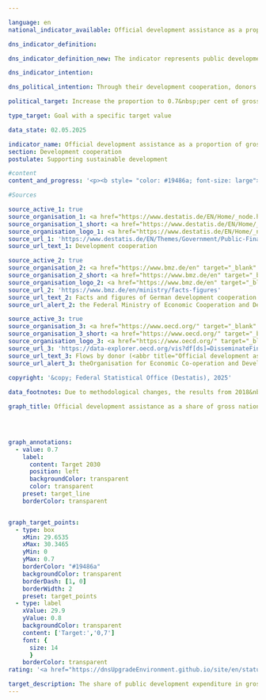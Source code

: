 ```yaml
---

language: en        
national_indicator_available: Official development assistance as a proportion of gross national income        

dns_indicator_definition:         

dns_indicator_definition_new: The indicator represents public development expenditure in relation to gross national income, the so-called <abbr title="Official development assistance" tabindex="0">ODA</abbr> ratio (in per cent). This comprises the share of official development assistance (<abbr title="Official development assistance" tabindex="0">ODA</abbr>) in relation to gross national income (<abbr title="Gross national income" tabindex="0">GNI</abbr>). Since 2018, the calculation has been based on the grant equivalent method.        

dns_indicator_intention:         

dns_political_intention: Through their development cooperation, donors contribute to reducing global poverty, alleviating humanitarian emergencies, securing peace, realising democracy, making globalisation fair and protecting the environment. In order to fulfil this responsibility, the German government is committed to the goal originally set by the United Nations General Assembly (<abbr title="United Nations" tabindex="0">UN</abbr>) in 1970&nbsp;of increasing the share of official development assistance (<abbr title="Official development assistance" tabindex="0">ODA</abbr>) in gross national income (<abbr title="Gross national income" tabindex="0">GNI</abbr>) (<abbr title="Official development assistance" tabindex="0">ODA</abbr> ratio) to 0.7&nbsp;percent.        

political_target: Increase the proportion to 0.7&nbsp;per cent of gross national income (<abbr title="Gross national income" tabindex="0">GNI</abbr>) by 2030        

type_target: Goal with a specific target value        

data_state: 02.05.2025        

indicator_name: Official development assistance as a proportion of gross national income        
section: Development cooperation        
postulate: Supporting sustainable development        

#content         
content_and_progress: '<p><b style= "color: #19486a; font-size: large">17.1&nbsp;Official development assistance as a proportion of gross national income</b><br><br>On behalf of the Federal Ministry for Economic Cooperation and Development (<abbr title="Federal Ministry for Economic Cooperation and Development" tabindex="0">BMZ</abbr>), the Federal Statistical Office of Germany compiles the development cooperation statistics from which Official Development Assistance (<abbr title="Official development assistance" tabindex="0">ODA</abbr>) is derived. Whether an expenditure can be classified as <abbr title="Official development assistance" tabindex="0">ODA</abbr> is governed by the directives of the Development Assistance Committee (<abbr title="Development Assistance Committee" tabindex="0">DAC</abbr>) of the Organisation for Economic Co-operation and Development (<abbr title="Organisation for Economic Co-operation and Development" tabindex="0">OECD</abbr>).<br><br><abbr title="Official development assistance" tabindex="0">ODA</abbr> includes public flows provided on concessional terms with the primary objective of promoting the economic and social development of developing countries. This includes, in particular, expenditure for financial and technical cooperation, humanitarian assistance, as well as contributions to development cooperation activities of multilateral institutions such as the United Nations (<abbr title="United Nations" tabindex="0">UN</abbr>), the European Union (<abbr title="European Union" tabindex="0">EU</abbr>), the World Bank Group, or regional development banks.<br><br>In addition, under certain conditions, expenditures for peace missions, debt relief, or specific in-donor country costs&nbsp;–&nbsp;such as tuition costs for students from developing countries, in-country refugee costs, or spending on development-related research&nbsp;–&nbsp;may also be recognised as <abbr title="Official development assistance" tabindex="0">ODA</abbr>.<br><br>Gross National Income (<abbr title="Gross national income" tabindex="0">GNI</abbr>) is a measure of the primary distribution of income generated by the economic activities of all residents before government redistribution through taxes, social contributions, and transfers. <abbr title="Gross national income" tabindex="0">GNI</abbr> captures all income of residents and resident economic entities, regardless of whether the income is generated domestically or from abroad. This is the key distinction from Gross Domestic Product (<abbr title="Gross domestic product" tabindex="0">GDP</abbr>), which is based on the location of production and thus follows the domestic production principle.<br><br>The list of countries eligible to receive <abbr title="Official development assistance" tabindex="0">ODA</abbr> is determined by the <abbr title="Organisation for Economic Co-operation and Development" tabindex="0">OECD</abbr>-DAC. It includes the Least Developed Countries (<abbr title="Least developed countries" tabindex="0">LDCs</abbr>) as well as other countries with low and middle per capita <abbr title="Gross national income" tabindex="0">GNI</abbr>. This list is regularly reviewed and updated; countries may be added or removed.<br><br>In 2018, the valuation method for debt instruments (loans, bonds, and debt relief) was revised: the previous net disbursement approach was replaced by the grant equivalent method. Under this method, only the grant element of an instrument&nbsp;–&nbsp;calculated based on factors such as interest rate and maturity&nbsp;–&nbsp;is counted as <abbr title="Official development assistance" tabindex="0">ODA</abbr>. One objective of this change is to enhance the comparability of loans and grants. Since 2020, the grant equivalent method has also applied to debt cancellations and reschedulings, and since 2023, to equity investments.<br><br>According to preliminary results, German <abbr title="Official development assistance" tabindex="0">ODA</abbr> in 2024&nbsp;amounted to 32.4&nbsp;billion euros, which was below the 2023&nbsp;figure of 35.1&nbsp;billion euros. The share of <abbr title="Official development assistance" tabindex="0">ODA</abbr> in Germany’s <abbr title="Gross national income" tabindex="0">GNI</abbr> in 2024&nbsp;stood at 0.67% (2023: 0.82%). The politically set target of 0.70% was exceeded in the years 2020&nbsp;to 2023, but slightly underachieved in 2024.<br><br>While <abbr title="Gross national income" tabindex="0">GNI</abbr> has more than doubled since 2010, <abbr title="Official development assistance" tabindex="0">ODA</abbr> has more than tripled over the same period.<br><br>In international comparison, Germany was again the second-largest donor in absolute terms in 2024&nbsp;–&nbsp;behind the United States and ahead of Japan. However, the <abbr title="United States" tabindex="0">US</abbr> ODA-to-<abbr title="Gross national income" tabindex="0">GNI</abbr> ratio stood at 0.22%, which was below the <abbr title="Development Assistance Committee" tabindex="0">DAC</abbr> average of 0.33%. Germany ranked fifth among the 32&nbsp;<abbr title="Development Assistance Committee" tabindex="0">DAC</abbr> member countries with a ratio of 0.67%.<br><br>According to preliminary figures, the international target of 0.70% was achieved in 2024&nbsp;by the <abbr title="Development Assistance Committee" tabindex="0">DAC</abbr> countries Norway (1.02%), Luxembourg (1.00%), Sweden (0.79%), and Denmark (0.71%).<br><br>In addition to public development cooperation, private actors&nbsp;–&nbsp;such as churches, foundations, and associations&nbsp;–&nbsp;also deploy own resources for development purposes. These include own funds (including membership fees) as well as donations. This private, non-<abbr title="Official development assistance" tabindex="0">ODA</abbr>-relevant development cooperation amounted to 1.5&nbsp;billion euros in 2023. Private direct investments in developing countries stood at 18.4&nbsp;billion euros in 2023&nbsp;(according to the status prior to Bundesbank revision).</p>'                

#Sources        

source_active_1: true
source_organisation_1: <a href="https://www.destatis.de/EN/Home/_node.html" target="_blank">Federal Statistical Office</a>
source_organisation_1_short: <a href="https://www.destatis.de/EN/Home/_node.html" target="_blank">Federal Statistical Office</a>
source_organisation_logo_1: <a href="https://www.destatis.de/EN/Home/_node.html" target="_blank"><img src="https://dnsTestEnvironment.github.io/dns-indicators/public/OrgImgEn/destatis.png" alt="Federal Statistical Office" title=" Click here to visit the homepage of the organizationFederal Statistical Office" style="height:60px; width:148px; border:transparent"/></a>
source_url_1: 'https://www.destatis.de/EN/Themes/Government/Public-Finance/Development-Cooperation/_node.html'
source_url_text_1: Development cooperation

source_active_2: true
source_organisation_2: <a href="https://www.bmz.de/en" target="_blank" onclick="return confirm_alert('the Federal Ministry of Economic Cooperation and Development', 'En')">Federal Ministry of Economic Cooperation and Development</a>
source_organisation_2_short: <a href="https://www.bmz.de/en" target="_blank" onclick="return confirm_alert('the Federal Ministry of Economic Cooperation and Development', 'En')">Federal Ministry of Economic Cooperation and Development</a>
source_organisation_logo_2: <a href="https://www.bmz.de/en" target="_blank" onclick="return confirm_alert('the Federal Ministry of Economic Cooperation and Development', 'En')"><img src="https://dnsTestEnvironment.github.io/dns-indicators/public/OrgImgEn/bmz.png" alt="Federal Ministry of Economic Cooperation and Development" title=" Click here to visit the homepage of the organizationFederal Ministry of Economic Cooperation and Development" style="height:60px; width:148px; border:transparent"/></a>
source_url_2: 'https://www.bmz.de/en/ministry/facts-figures'
source_url_text_2: Facts and figures of German development cooperation
source_url_alert_2: the Federal Ministry of Economic Cooperation and Development

source_active_3: true
source_organisation_3: <a href="https://www.oecd.org/" target="_blank" onclick="return confirm_alert('theOrganisation for Economic Co-operation and Development', 'En')">Organisation for Economic Co-operation and Development</a>
source_organisation_3_short: <a href="https://www.oecd.org/" target="_blank" onclick="return confirm_alert('theOrganisation for Economic Co-operation and Development', 'En')">Organisation for Economic Co-operation and Development</a>
source_organisation_logo_3: <a href="https://www.oecd.org/" target="_blank" onclick="return confirm_alert('theOrganisation for Economic Co-operation and Development', 'En')"><img src="https://dnsTestEnvironment.github.io/dns-indicators/public/OrgImgEn/oecd.png" alt="Organisation for Economic Co-operation and Development" title=" Click here to visit the homepage of the organizationOrganisation for Economic Co-operation and Development" style="height:60px; width:148px; border:transparent"/></a>
source_url_3: 'https://data-explorer.oecd.org/vis?df[ds]=DisseminateFinalDMZ&df[id]=DSD_DAC1%40DF_DAC1&df[ag]=OECD.DCD.FSD&df[vs]=1.1&pd=%2C&dq=DEU...1140%2B1160..Q%2BV.&ly[rw]=MEASURE&ly[cl]=TIME_PERIOD&to[TIME_PERIOD]=false&lo=10&lom=LASTNPERIODS&vw=tb'
source_url_text_3: Flows by donor (<abbr title="Official development assistance" tabindex="0">ODA</abbr> + OOF + Private)
source_url_alert_3: theOrganisation for Economic Co-operation and Development
        
copyright: '&copy; Federal Statistical Office (Destatis), 2025'        

data_footnotes: Due to methodological changes, the results from 2018&nbsp;are only comparable with previous years to a limited extent. Up to 2017, the calculation was based on the gross-net principle; from 2018, the grant-equivalent method was used.<br>• 2022&nbsp;revised data.<br>• 2023&nbsp;provisional data.        

graph_title: Official development assistance as a share of gross national income        

        


graph_annotations:
  - value: 0.7
    label:
      content: Target 2030
      position: left
      backgroundColor: transparent
      color: transparent
    preset: target_line
    borderColor: transparent        


graph_target_points:
  - type: box
    xMin: 29.6535
    xMax: 30.3465
    yMin: 0
    yMax: 0.7
    borderColor: "#19486a"
    backgroundColor: transparent
    borderDash: [1, 0]
    borderWidth: 2
    preset: target_points
  - type: label
    xValue: 29.9
    yValue: 0.8
    backgroundColor: transparent
    content: ['Target:','0,7']
    font: {
      size: 14
      }
    borderColor: transparent                        
rating: '<a href="https://dnsUpgradeEnvironment.github.io/site/en/status"><img src="https://sdg-indikatoren.de/public/Wettersymbole/Sonne.png" title="If the trend from 2024 had continued, the target value would have been reached or missed by less than 5% of the difference between the target value and the value at that time." alt="Weathersymbol: Sun"/></a>'        

target_description: The share of public development expenditure in gross national income is to be increased to at least 0.7&nbsp;per cent by 2030.<br><br>Based on the target formulation, the politically defined target value of indicator 17.1&nbsp;was exceeded for the first time in 2021. Since then, the aim has been to maintain the target value every year and to show no deterioration on average over the last six years. Both of these requirements were met in 2024, meaning that indicator 17.1&nbsp;is rated as "Sun" for 2024.        
---
```


